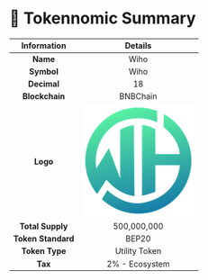 # 📃 Tokennomic Summary

|     Information    |                             Details                             |
| :----------------: | :-------------------------------------------------------------: |
|      **Name**      |                               Wiho                              |
|     **Symbol**     |                               Wiho                              |
|     **Decimal**    |                                18                               |
|   **Blockchain**   |                             BNBChain                            |
|      **Logo**      | <img src="../.gitbook/assets/WIHO.png" alt="" data-size="line"> |
|  **Total Supply**  |                           500,000,000                           |
| **Token Standard** |                              BEP20                              |
|   **Token Type**   |                          Utility Token                          |
|       **Tax**      |                          2% - Ecosystem                         |

